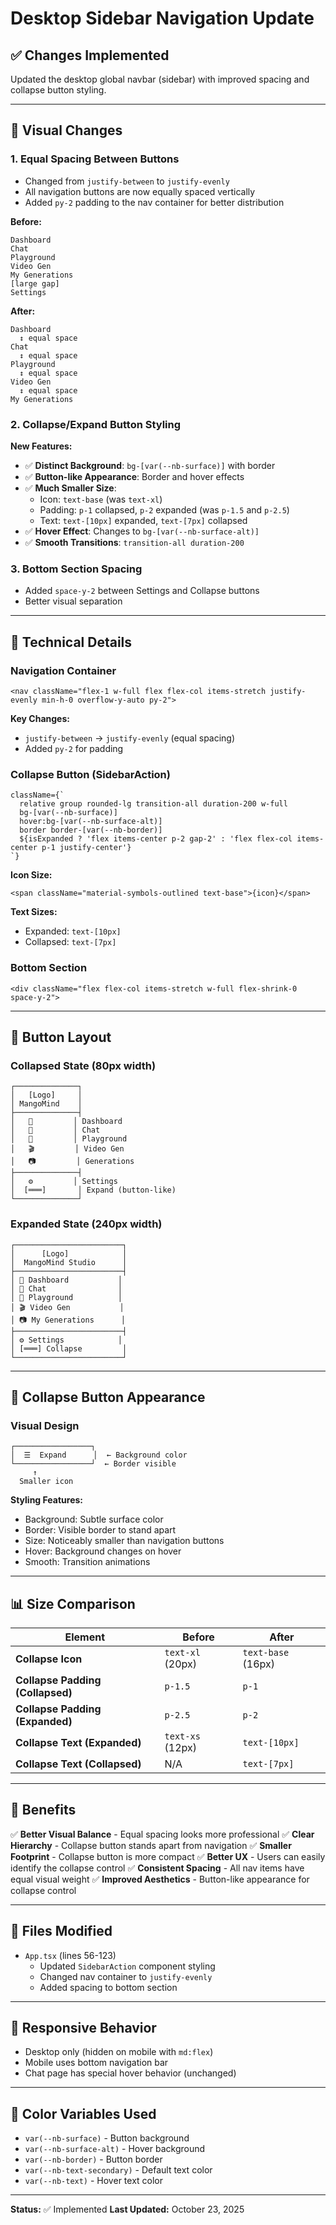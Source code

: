 # Desktop Sidebar Navigation Update

## ✅ Changes Implemented

Updated the desktop global navbar (sidebar) with improved spacing and collapse button styling.

---

## 🎨 Visual Changes

### 1. **Equal Spacing Between Buttons**
- Changed from `justify-between` to `justify-evenly`
- All navigation buttons are now equally spaced vertically
- Added `py-2` padding to the nav container for better distribution

**Before:**
```
Dashboard
Chat
Playground
Video Gen
My Generations
[large gap]
Settings
```

**After:**
```
Dashboard
  ↕️ equal space
Chat
  ↕️ equal space
Playground
  ↕️ equal space
Video Gen
  ↕️ equal space
My Generations
```

### 2. **Collapse/Expand Button Styling**

**New Features:**
- ✅ **Distinct Background**: `bg-[var(--nb-surface)]` with border
- ✅ **Button-like Appearance**: Border and hover effects
- ✅ **Much Smaller Size**: 
  - Icon: `text-base` (was `text-xl`)
  - Padding: `p-1` collapsed, `p-2` expanded (was `p-1.5` and `p-2.5`)
  - Text: `text-[10px]` expanded, `text-[7px]` collapsed
- ✅ **Hover Effect**: Changes to `bg-[var(--nb-surface-alt)]`
- ✅ **Smooth Transitions**: `transition-all duration-200`

### 3. **Bottom Section Spacing**
- Added `space-y-2` between Settings and Collapse buttons
- Better visual separation

---

## 📐 Technical Details

### Navigation Container
```tsx
<nav className="flex-1 w-full flex flex-col items-stretch justify-evenly min-h-0 overflow-y-auto py-2">
```

**Key Changes:**
- `justify-between` → `justify-evenly` (equal spacing)
- Added `py-2` for padding

### Collapse Button (SidebarAction)
```tsx
className={`
  relative group rounded-lg transition-all duration-200 w-full 
  bg-[var(--nb-surface)] 
  hover:bg-[var(--nb-surface-alt)] 
  border border-[var(--nb-border)] 
  ${isExpanded ? 'flex items-center p-2 gap-2' : 'flex flex-col items-center p-1 justify-center'}
`}
```

**Icon Size:**
```tsx
<span className="material-symbols-outlined text-base">{icon}</span>
```

**Text Sizes:**
- Expanded: `text-[10px]`
- Collapsed: `text-[7px]`

### Bottom Section
```tsx
<div className="flex flex-col items-stretch w-full flex-shrink-0 space-y-2">
```

---

## 🎯 Button Layout

### Collapsed State (80px width)
```
┌──────────────┐
│   [Logo]     │
│ MangoMind    │
├──────────────┤
│   🌟         │ Dashboard
│   💬         │ Chat
│   🔬         │ Playground
│   🎬         │ Video Gen
│   📷         │ Generations
├──────────────┤
│   ⚙️         │ Settings
│  [═══]       │ Expand (button-like)
└──────────────┘
```

### Expanded State (240px width)
```
┌────────────────────────┐
│      [Logo]            │
│  MangoMind Studio      │
├────────────────────────┤
│ 🌟 Dashboard           │
│ 💬 Chat                │
│ 🔬 Playground          │
│ 🎬 Video Gen           │
│ 📷 My Generations      │
├────────────────────────┤
│ ⚙️ Settings            │
│ [═══] Collapse         │
└────────────────────────┘
```

---

## 🎨 Collapse Button Appearance

### Visual Design
```
┌─────────────────┐
│  ☰  Expand      │  ← Background color
└─────────────────┘  ← Border visible
     ↑
  Smaller icon
```

**Styling Features:**
- Background: Subtle surface color
- Border: Visible border to stand apart
- Size: Noticeably smaller than navigation buttons
- Hover: Background changes on hover
- Smooth: Transition animations

---

## 📊 Size Comparison

| Element | Before | After |
|---------|--------|-------|
| **Collapse Icon** | `text-xl` (20px) | `text-base` (16px) |
| **Collapse Padding (Collapsed)** | `p-1.5` | `p-1` |
| **Collapse Padding (Expanded)** | `p-2.5` | `p-2` |
| **Collapse Text (Expanded)** | `text-xs` (12px) | `text-[10px]` |
| **Collapse Text (Collapsed)** | N/A | `text-[7px]` |

---

## 🎯 Benefits

✅ **Better Visual Balance** - Equal spacing looks more professional
✅ **Clear Hierarchy** - Collapse button stands apart from navigation
✅ **Smaller Footprint** - Collapse button is more compact
✅ **Better UX** - Users can easily identify the collapse control
✅ **Consistent Spacing** - All nav items have equal visual weight
✅ **Improved Aesthetics** - Button-like appearance for collapse control

---

## 🔧 Files Modified

- `App.tsx` (lines 56-123)
  - Updated `SidebarAction` component styling
  - Changed nav container to `justify-evenly`
  - Added spacing to bottom section

---

## 📱 Responsive Behavior

- Desktop only (hidden on mobile with `md:flex`)
- Mobile uses bottom navigation bar
- Chat page has special hover behavior (unchanged)

---

## 🎨 Color Variables Used

- `var(--nb-surface)` - Button background
- `var(--nb-surface-alt)` - Hover background
- `var(--nb-border)` - Button border
- `var(--nb-text-secondary)` - Default text color
- `var(--nb-text)` - Hover text color

---

**Status:** ✅ Implemented
**Last Updated:** October 23, 2025
